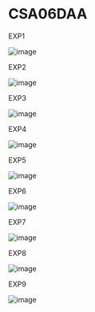# CSA06DAA
EXP1

![image](https://github.com/Shaiksammera/CSA06DAA/assets/112576522/45e637f2-8b43-45a7-b90d-1e6e2fa8f55e)

EXP2

![image](https://github.com/Shaiksammera/CSA06DAA/assets/112576522/e07fd216-a2e0-48a0-bb44-98ffc7fc8147)

EXP3

![image](https://github.com/Shaiksammera/CSA06DAA/assets/112576522/88b949e2-fb9e-4043-b1ed-31fcae70eb41)

EXP4

![image](https://github.com/Shaiksammera/CSA06DAA/assets/112576522/3ad720dc-70bf-4cf2-850f-a6b7dff70d74)

EXP5

![image](https://github.com/Shaiksammera/CSA06DAA/assets/112576522/617f2f45-2821-47e2-a747-141b014b9d8d)

EXP6

![image](https://github.com/Shaiksammera/CSA06DAA/assets/112576522/25ace4d0-f7d1-413c-b668-0f2d0c69b43e)

EXP7

![image](https://github.com/Shaiksammera/CSA06DAA/assets/112576522/2c06a2d5-19e8-4e7d-b97c-d14ebddb23a8)

EXP8

![image](https://github.com/Shaiksammera/CSA06DAA/assets/112576522/11edcd34-ec2f-48ea-a17b-44a4bbb90e7f)

EXP9

![image](https://github.com/Shaiksammera/CSA06DAA/assets/112576522/aa330876-cb01-4ad8-ab36-5273303276b8)
